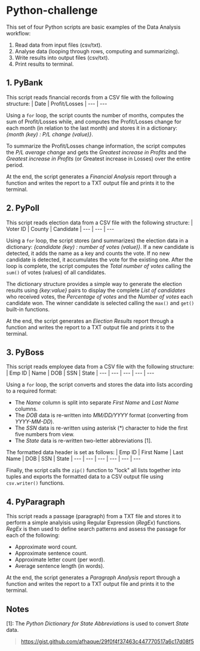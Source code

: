# Python-challenge
This set of four Python scripts are basic examples of the Data Analysis workflow:
1) Read data from input files (csv/txt).
2) Analyse data (looping through rows, computing and summarizing).
3) Write results into output files (csv/txt).
4) Print results to terminal.

## 1. PyBank
This script reads financial records from a CSV file with the following structure:
| Date | Profit/Losses
| --- | --- 

Using a `for` loop, the script counts the number of months, computes the sum of Profit/Losses while, and computes the Profit/Losses change for each month (in relation to the last month) and stores it in a dictionary: *{month (key) : P/L change (value)}*.

To summarize the Profit/Losses change information, the script computes the *P/L average change* and gets the *Greatest increase in Profits* and the *Greatest increase in Profits* (or Greatest increase in Losses) over the entire period.

At the end, the script generates a *Financial Analysis* report through a function and writes the report to a TXT output file and prints it to the terminal.

## 2. PyPoll
This script reads election data from a CSV file with the following structure:
| Voter ID | County | Candidate
| --- | --- | ---

Using a `for` loop, the script stores (and summarizes) the election data in a dictionary: *{candidate (key) : number of votes (value)}*. If a new candidate is detected, it adds the name as a key and counts the vote. If no new candidate is detected, it accumulates the vote for the existing one. After the loop is complete, the script computes the *Total number of votes* calling the `sum()` of votes (values) of all candidates.

The dictionary structure provides a simple way to generate the election results using *{key:value}* pairs to display the complete *List of candidates* who received votes, the *Percentage of votes* and the *Number of votes* each candidate won. The winner candidate is selected calling the `max()` and `get()` built-in functions.

At the end, the script generates an *Election Results* report through a function and writes the report to a TXT output file and prints it to the terminal.

## 3. PyBoss
This script reads employee data from a CSV file with the following structure: 
| Emp ID | Name | DOB | SSN | State
| --- | --- | --- | --- | ---

Using a `for` loop, the script converts and stores the data into lists according to a required format:
+ The *Name* column is split into separate *First Name* and *Last Name* columns.
+ The *DOB* data is re-written into *MM/DD/YYYY* format (converting from *YYYY-MM-DD*).
+ The *SSN* data is re-written using asterisk (\*) character to hide the first five numbers from view.
+ The *State* data is re-written two-letter abbreviations [1].

The formatted data header is set as follows:
| Emp ID | First Name | Last Name | DOB | SSN | State
| --- | --- | --- | --- | --- | ---

Finally, the script calls the `zip()` function to "lock" all lists together into tuples and exports the formatted data to a CSV output file using `csv.writer()` functions.

## 4. PyParagraph
This script reads a passage (paragraph) from a TXT file and stores it to perform a simple analyisis using Regular Expression (*RegEx*) functions.
*RegEx* is then used to define search patterns and assess the passage for each of the following:
+ Approximate word count.
+ Approximate sentence count.
+ Approximate letter count (per word).
+ Average sentence length (in words).

At the end, the script generates a *Paragraph Analysis* report through a function and writes the report to a TXT output file and prints it to the terminal.

## Notes

[1]: The *Python Dictionary for State Abbreviations* is used to convert *State* data.
> https://gist.github.com/afhaque/29f0f4f37463c447770517a6c17d08f5
